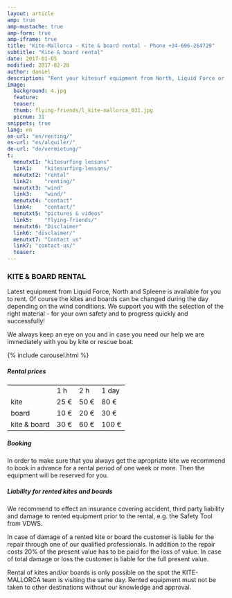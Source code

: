 ```yaml
---
layout: article
amp: true
amp-mustache: true
amp-form: true
amp-iframe: true
title: "Kite-Mallorca - Kite & board rental - Phone +34-696-264729"
subtitle: "Kite & board rental"
date: 2017-01-05
modified: 2017-02-28
author: daniel
description: "Rent your kitesurf equipment from North, Liquid Force or Spleene for your next holiday on Mallorca."
image:
  background: 4.jpg
  feature:
  teaser:
  thumb: flying-friends/l_kite-mallorca_031.jpg
  picnum: 31
snippets: true
lang: en
en-url: "en/renting/"
es-url: "es/alquiler/"
de-url: "de/vermietung/"
t:
  menutxt1: "kitesurfing lessons"
  link1:    "kitesurfing-lessons/"
  menutxt2: "rental"
  link2:    "renting/"
  menutxt3: "wind"
  link3:    "wind/"
  menutxt4: "contact"
  link4:    "contact/"
  menutxt5: "pictures & videos"
  link5:    "flying-friends/"
  menutxt6: "Disclaimer"
  link6: "disclaimer/"
  menutxt7: "Contact us"
  link7: "contact-us/"
  teaser:
---
```


### KITE & BOARD RENTAL

Latest equipment from Liquid Force, North  and Spleene is available for you to rent. Of course the kites and boards can be changed during the day depending on the wind conditions. We support you with the selection of the right material - for your own safety and to progress quickly and successfully!

We always keep an eye on you and in case you need our help we are immediately with you by kite or rescue boat.

{% include carousel.html %}

##### Rental prices
<table>
  <tr>
    <td></td>
    <td>1 h</td>
    <td>2 h</td>
    <td>1 day</td>
  </tr>
  <tr>
    <td>kite</td>
    <td>25 €</td>
    <td>50 €</td>
    <td>80 €</td>
  </tr>
  <tr>
    <td>board</td>
    <td>10 €</td>
    <td>20 €</td>
    <td>30 €</td>
  </tr>
  <tr>
    <td>kite & board</td>
    <td>30 €</td>
    <td>60 €</td>
    <td>100 €</td>
  </tr>
</table>


##### Booking
In order to make sure that you always get the apropriate kite we recommend to book in advance for a rental period of one week or more. Then the equipment will be reserved for you.

##### Liability for rented kites and boards
We recommend to effect an insurance covering accident, third party liability and damage to rented equipment prior to the rental, e.g. the Safety Tool from VDWS.

In case of damage of a rented kite or board the customer is liable for the repair through one of our qualified professionals. In addition to the repair costs 20% of the present value has to be paid for the loss of value. In case of total damage or loss the customer is liable for the full present value.

Rental of kites and/or boards is only possible on the spot the KITE-MALLORCA team is visiting the same day. Rented equipment must not be taken to other destinations without our knowledge and approval.
